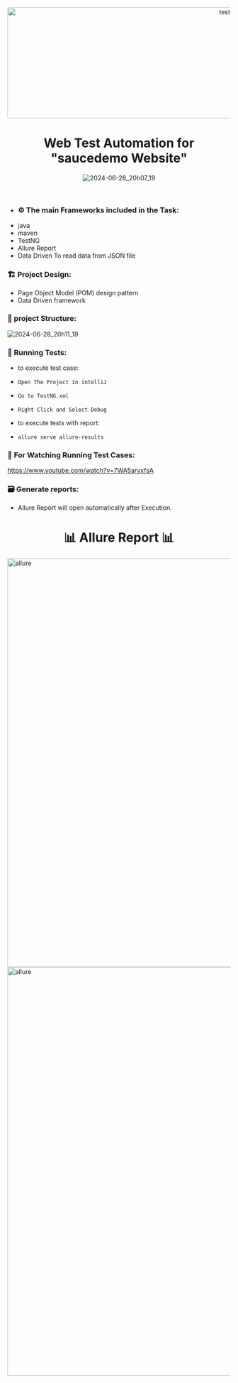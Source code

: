 <div align="center">
 <img  src="https://user-images.githubusercontent.com/68038931/147390936-c6228337-9787-4aab-b5d6-826bc8e4e4a3.gif" alt="test-light" width="1000" height="250" />
 </div>

 <div align="center">
      <h1>   Web Test Automation for "saucedemo Website"   </h1>
 
![2024-06-28_20h07_19](https://github.com/youssefm2000/TrelloApi_PostmanProject/assets/74185165/86781902-b888-4f93-862a-eab2953d84e7)

</div>
<br>
<div align="center">
</div>

- ### ⚙️ The main Frameworks included in the Task:
 * java 
 * maven 
 * TestNG
 * Allure Report
 * Data Driven To read data from JSON file

 ### 🏗️ Project Design:
 * Page Object Model (POM) design pattern
 * Data Driven framework

### 🏬 project Structure:
![2024-06-28_20h11_19](https://github.com/youssefm2000/TrelloApi_PostmanProject/assets/74185165/00585165-ddfc-4f45-9833-977183e39eb2)


### 🚀 Running Tests:
 * to execute test case:
 * `Open The Project in intelliJ `
 * `Go to TestNG.xml `
 * `Right Click and Select Debug `
   
 * to execute tests with report:
 * ` allure serve allure-results `
### 🚀 For Watching Running Test Cases:
   https://www.youtube.com/watch?v=7WA5arvxfsA
### 🗃 Generate reports:
 * Allure Report will open automatically after Execution.
<div align="center">
      <h1>  📊 Allure Report 📊 </h1>
  </div>
  <img width="921" alt="allure" src="https://github.com/youssefm2000/Glamera_Task/assets/74185165/e73c1743-c9f4-4c1c-afa3-da2f4c108fe7">
  <img width="921" alt="allure" src="https://github.com/youssefm2000/TrelloApi_PostmanProject/assets/74185165/a03a8819-d60f-4fe8-8dd2-2553494a686f">

  
   

  

